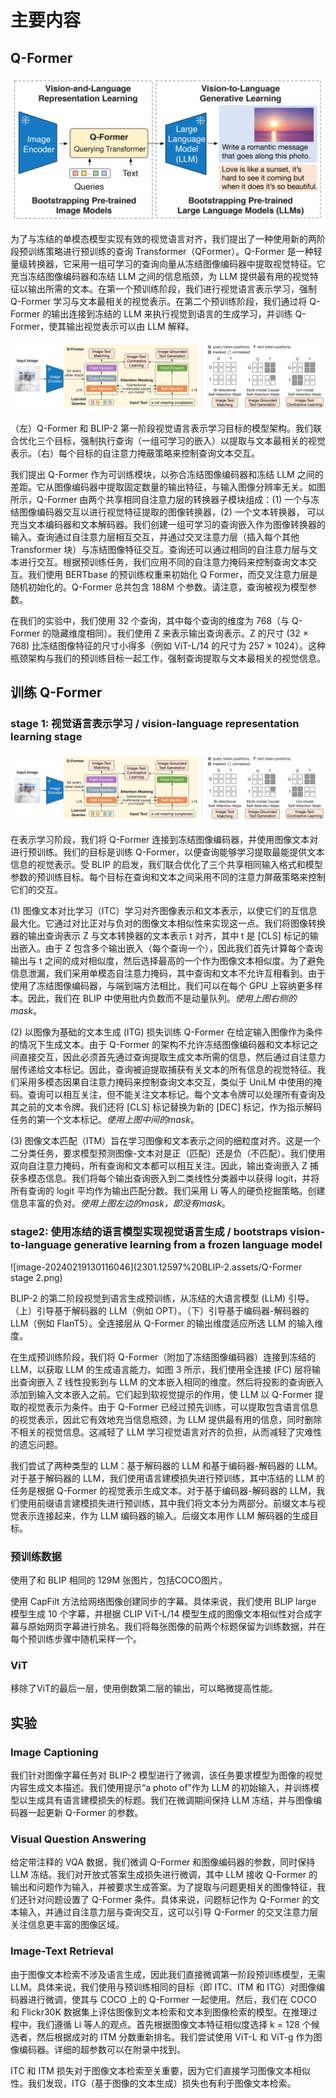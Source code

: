 # 主要内容

## Q-Former

![image-20240219110450305](2301.12597%20BLIP-2.assets/BLIP-2.png)

为了与冻结的单模态模型实现有效的视觉语言对齐，我们提出了一种使用新的两阶段预训练策略进行预训练的查询 Transformer（QFormer）。Q-Former 是一种轻量级转换器，它采用一组可学习的查询向量从冻结图像编码器中提取视觉特征。它充当冻结图像编码器和冻结 LLM 之间的信息瓶颈，为 LLM 提供最有用的视觉特征以输出所需的文本。在第一个预训练阶段，我们进行视觉语言表示学习，强制 Q-Former 学习与文本最相关的视觉表示。在第二个预训练阶段，我们通过将 Q-Former 的输出连接到冻结的 LLM 来执行视觉到语言的生成学习，并训练 Q-Former，使其输出视觉表示可以由 LLM 解释。

![image-20240219112026122](2301.12597%20BLIP-2.assets/Q-Former.png)

（左）Q-Former 和 BLIP-2 第一阶段视觉语言表示学习目标的模型架构。我们联合优化三个目标，强制执行查询（一组可学习的嵌入）以提取与文本最相关的视觉表示。（右）每个目标的自注意力掩蔽策略来控制查询文本交互。

我们提出 Q-Former 作为可训练模块，以弥合冻结图像编码器和冻结 LLM 之间的差距。它从图像编码器中提取固定数量的输出特征，与输入图像分辨率无关。如图所示，Q-Former 由两个共享相同自注意力层的转换器子模块组成：(1) 一个与冻结图像编码器交互以进行视觉特征提取的图像转换器，(2) 一个文本转换器， 可以充当文本编码器和文本解码器。我们创建一组可学习的查询嵌入作为图像转换器的输入。查询通过自注意力层相互交互，并通过交叉注意力层（插入每个其他 Transformer 块）与冻结图像特征交互。查询还可以通过相同的自注意力层与文本进行交互。根据预训练任务，我们应用不同的自注意力掩码来控制查询文本交互。我们使用 BERTbase 的预训练权重来初始化 Q Former，而交叉注意力层是随机初始化的。Q-Former 总共包含 188M 个参数。请注意，查询被视为模型参数。

在我们的实验中，我们使用 32 个查询，其中每个查询的维度为 768（与 Q-Former 的隐藏维度相同）。我们使用 Z 来表示输出查询表示。Z 的尺寸 (32 × 768) 比冻结图像特征的尺寸小得多（例如 ViT-L/14 的尺寸为 257 × 1024）。这种瓶颈架构与我们的预训练目标一起工作，强制查询提取与文本最相关的视觉信息。



## 训练 Q-Former

### stage 1: 视觉语言表示学习 / vision-language representation learning stage

![image-20240219112026122](2301.12597%20BLIP-2.assets/Q-Former.png)

在表示学习阶段，我们将 Q-Former 连接到冻结图像编码器，并使用图像文本对进行预训练。我们的目标是训练 Q-Former，以便查询能够学习提取最能提供文本信息的视觉表示。受 BLIP 的启发，我们联合优化了三个共享相同输入格式和模型参数的预训练目标。每个目标在查询和文本之间采用不同的注意力屏蔽策略来控制它们的交互。

(1) 图像文本对比学习（ITC）学习对齐图像表示和文本表示，以使它们的互信息最大化。它通过对比正对与负对的图像文本相似性来实现这一点。我们将图像转换器的输出查询表示 Z 与文本转换器的文本表示 t 对齐，其中 t 是 [CLS] 标记的输出嵌入。由于 Z 包含多个输出嵌入（每个查询一个），因此我们首先计算每个查询输出与 t 之间的成对相似度，然后选择最高的一个作为图像文本相似度。为了避免信息泄漏，我们采用单模态自注意力掩码，其中查询和文本不允许互相看到。由于使用了冻结图像编码器，与端到端方法相比，我们可以在每个 GPU 上容纳更多样本。因此，我们在 BLIP 中使用批内负数而不是动量队列。*使用上图右侧的mask*。

(2) 以图像为基础的文本生成 (ITG) 损失训练 Q-Former 在给定输入图像作为条件的情况下生成文本。由于 Q-Former 的架构不允许冻结图像编码器和文本标记之间直接交互，因此必须首先通过查询提取生成文本所需的信息，然后通过自注意力层传递给文本标记。因此，查询被迫提取捕获有关文本的所有信息的视觉特征。我们采用多模态因果自注意力掩码来控制查询文本交互，类似于 UniLM 中使用的掩码。查询可以相互关注，但不能关注文本标记。每个文本令牌可以处理所有查询及其之前的文本令牌。我们还将 [CLS] 标记替换为新的 [DEC] 标记，作为指示解码任务的第一个文本标记。*使用上图中间的mask*。

(3) 图像文本匹配（ITM）旨在学习图像和文本表示之间的细粒度对齐。这是一个二分类任务，要求模型预测图像-文本对是正（匹配）还是负（不匹配）。我们使用双向自注意力掩码，所有查询和文本都可以相互关注。因此，输出查询嵌入 Z 捕获多模态信息。我们将每个输出查询嵌入到二类线性分类器中以获得 logit，并将所有查询的 logit 平均作为输出匹配分数。我们采用 Li 等人的硬负挖掘策略。创建信息丰富的负对。*使用上图左边的mask，即没有mask*。

### stage2: 使用冻结的语言模型实现视觉语言生成 / bootstraps vision-to-language generative learning from a frozen language model

![image-20240219130116046](2301.12597%20BLIP-2.assets/Q-Former stage 2.png)

BLIP-2 的第二阶段视觉到语言生成预训练，从冻结的大语言模型 (LLM) 引导。（上）引导基于解码器的 LLM（例如 OPT）。（下）引导基于编码器-解码器的 LLM（例如 FlanT5）。全连接层从 Q-Former 的输出维度适应所选 LLM 的输入维度。

在生成预训练阶段，我们将 Q-Former（附加了冻结图像编码器）连接到冻结的 LLM，以获取 LLM 的生成语言能力。如图 3 所示，我们使用全连接 (FC) 层将输出查询嵌入 Z 线性投影到与 LLM 的文本嵌入相同的维度。然后将投影的查询嵌入添加到输入文本嵌入之前。它们起到软视觉提示的作用，使 LLM 以 Q-Former 提取的视觉表示为条件。由于 Q-Former 已经过预先训练，可以提取包含语言信息的视觉表示，因此它有效地充当信息瓶颈，为 LLM 提供最有用的信息，同时删除不相关的视觉信息。这减轻了 LLM 学习视觉语言对齐的负担，从而减轻了灾难性的遗忘问题。

我们尝试了两种类型的 LLM：基于解码器的 LLM 和基于编码器-解码器的 LLM。对于基于解码器的 LLM，我们使用语言建模损失进行预训练，其中冻结的 LLM 的任务是根据 Q-Former 的视觉表示生成文本。对于基于编码器-解码器的 LLM，我们使用前缀语言建模损失进行预训练，其中我们将文本分为两部分。前缀文本与视觉表示连接起来，作为 LLM 编码器的输入。后缀文本用作 LLM 解码器的生成目标。

### 预训练数据

使用了和 BLIP 相同的 129M 张图片，包括COCO图片。

使用 CapFilt 方法给网络图像创建同步的字幕。具体来说，我们使用 BLIP large 模型生成 10 个字幕，并根据 CLIP ViT-L/14 模型生成的图像文本相似性对合成字幕与原始网页字幕进行排名。我们将每张图像的前两个标题保留为训练数据，并在每个预训练步骤中随机采样一个。

### ViT

移除了ViT的最后一层，使用倒数第二层的输出，可以略微提高性能。

## 实验

### Image Captioning

我们针对图像字幕任务对 BLIP-2 模型进行了微调，该任务要求模型为图像的视觉内容生成文本描述。我们使用提示“a photo of”作为 LLM 的初始输入，并训练模型以生成具有语言建模损失的标题。我们在微调期间保持 LLM 冻结，并与图像编码器一起更新 Q-Former 的参数。

### Visual Question Answering

给定带注释的 VQA 数据，我们微调 Q-Former 和图像编码器的参数，同时保持 LLM 冻结。我们对开放式答案生成损失进行微调，其中 LLM 接收 Q-Former 的输出和问题作为输入，并被要求生成答案。为了提取与问题更相关的图像特征，我们还针对问题设置了 Q-Former 条件。具体来说，问题标记作为 Q-Former 的文本输入，并通过自注意力层与查询交互，这可以引导 Q-Former 的交叉注意力层关注信息更丰富的图像区域。

### Image-Text Retrieval

由于图像文本检索不涉及语言生成，因此我们直接微调第一阶段预训练模型，无需 LLM。具体来说，我们使用与预训练相同的目标（即 ITC、ITM 和 ITG）对图像编码器进行微调，使其与 COCO 上的 Q-Former 一起使用。然后，我们在 COCO 和 Flickr30K 数据集上评估图像到文本检索和文本到图像检索的模型。在推理过程中，我们遵循 Li 等人的观点。首先根据图像文本特征相似度选择 k = 128 个候选者，然后根据成对的 ITM 分数重新排名。我们尝试使用 ViT-L 和 ViT-g 作为图像编码器。详细的超参数可以在附录中找到。

ITC 和 ITM 损失对于图像文本检索至关重要，因为它们直接学习图像文本相似性。我们发现，ITG（基于图像的文本生成）损失也有利于图像文本检索。